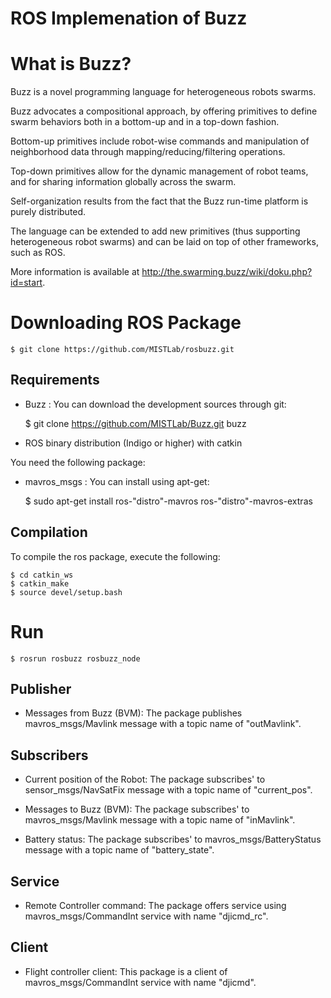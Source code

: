 ROS Implemenation of Buzz
=========================

What is Buzz?
=============

Buzz is a novel programming language for heterogeneous robots swarms.

Buzz advocates a compositional approach, by offering primitives to define swarm behaviors both in a bottom-up and in a top-down fashion.

Bottom-up primitives include robot-wise commands and manipulation of neighborhood data through mapping/reducing/filtering operations.

Top-down primitives allow for the dynamic management of robot teams, and for sharing information globally across the swarm.

Self-organization results from the fact that the Buzz run-time platform is purely distributed.

The language can be extended to add new primitives (thus supporting heterogeneous robot swarms) and can be laid on top of other frameworks, such as ROS.

More information is available at http://the.swarming.buzz/wiki/doku.php?id=start.

Downloading ROS Package
=======================

    $ git clone https://github.com/MISTLab/rosbuzz.git

Requirements
------------
* Buzz : You can download the development sources through git:

    $ git clone https://github.com/MISTLab/Buzz.git buzz

* ROS binary distribution (Indigo or higher) with catkin

You need the following package:

*  mavros_msgs : You can install using apt-get:

    $ sudo apt-get install ros-"distro"-mavros ros-"distro"-mavros-extras

Compilation
-----------

To compile the ros package, execute the following:

    $ cd catkin_ws
    $ catkin_make
    $ source devel/setup.bash
    
Run
===

    $ rosrun rosbuzz rosbuzz_node

Publisher
----------

* Messages from Buzz (BVM):
The package publishes mavros_msgs/Mavlink message with a topic name of "outMavlink". 

Subscribers
-----------

* Current position of the Robot:
The package subscribes' to sensor_msgs/NavSatFix message with a topic name of "current_pos".

* Messages to Buzz (BVM):
The package subscribes' to mavros_msgs/Mavlink message with a topic name of "inMavlink".

* Battery status:
The package subscribes' to mavros_msgs/BatteryStatus message with a topic name of "battery_state".

Service
-------

* Remote Controller command:
The package offers service using mavros_msgs/CommandInt service with name "djicmd_rc".

Client
------

* Flight controller client:
This package is a client of mavros_msgs/CommandInt service with name "djicmd".
 


